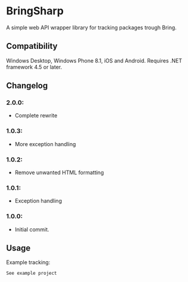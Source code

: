 # BringSharp
A simple web API wrapper library for tracking packages trough Bring.

## Compatibility
Windows Desktop, Windows Phone 8.1, iOS and Android. Requires .NET framework 4.5 or later.

## Changelog
### 2.0.0:
- Complete rewrite

### 1.0.3:
- More exception handling

### 1.0.2:
- Remove unwanted HTML formatting

### 1.0.1:
- Exception handling

### 1.0.0:
- Initial commit.

## Usage
Example tracking:
```C#
See example project
```
